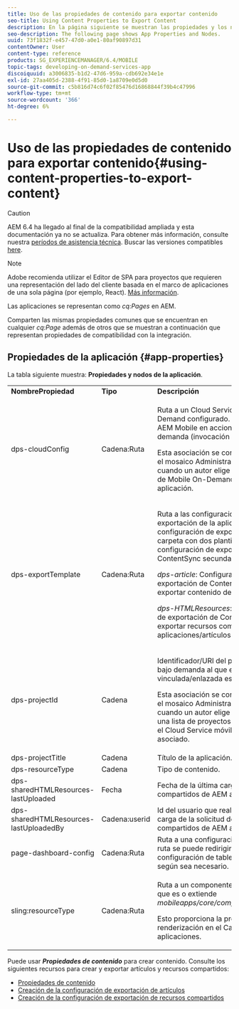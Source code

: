 ```yaml
---
title: Uso de las propiedades de contenido para exportar contenido
seo-title: Using Content Properties to Export Content
description: En la página siguiente se muestran las propiedades y los nodos de la aplicación.
seo-description: The following page shows App Properties and Nodes.
uuid: 73f1832f-e457-47d0-a0e1-80af90897d31
contentOwner: User
content-type: reference
products: SG_EXPERIENCEMANAGER/6.4/MOBILE
topic-tags: developing-on-demand-services-app
discoiquuid: a3006835-b1d2-47d6-959a-cdb692e34e1e
exl-id: 27aa405d-2388-4f91-85d0-1a8709e0d5d0
source-git-commit: c5b816d74c6f02f85476d16868844f39b4c47996
workflow-type: tm+mt
source-wordcount: '366'
ht-degree: 6%

---
```


# Uso de las propiedades de contenido para exportar contenido{#using-content-properties-to-export-content}

>[!CAUTION]
>
>AEM 6.4 ha llegado al final de la compatibilidad ampliada y esta documentación ya no se actualiza. Para obtener más información, consulte nuestra [períodos de asistencia técnica](https://helpx.adobe.com/es/support/programs/eol-matrix.html). Buscar las versiones compatibles [here](https://experienceleague.adobe.com/docs/).

>[!NOTE]
>
>Adobe recomienda utilizar el Editor de SPA para proyectos que requieren una representación del lado del cliente basada en el marco de aplicaciones de una sola página (por ejemplo, React). [Más información](/help/sites-developing/spa-overview.md).

Las aplicaciones se representan como *cq:Pages* en AEM.

Comparten las mismas propiedades comunes que se encuentran en cualquier *cq:Page* además de otros que se muestran a continuación que representan propiedades de compatibilidad con la integración.

## Propiedades de la aplicación {#app-properties}

La tabla siguiente muestra: **Propiedades y nodos de la aplicación**.

<table>
 <tbody>
  <tr>
   <td><strong>NombrePropiedad</strong></td>
   <td><strong>Tipo</strong></td>
   <td><strong>Descripción</strong></td>
  </tr>
  <tr>
   <td>dps-cloudConfig</td>
   <td>Cadena:Ruta</td>
   <td><p>Ruta a un Cloud Service Mobile On-Demand configurado. Se utiliza para AEM Mobile en acciones móviles bajo demanda (invocación de API)</p> <p>Esta asociación se configura mediante el mosaico Administrar conexión cuando un autor elige un Cloud Service de Mobile On-Demand al que asociar la aplicación.</p> </td>
  </tr>
  <tr>
   <td>dps-exportTemplate</td>
   <td>Cadena:Ruta</td>
   <td><p>Ruta a las configuraciones de exportación de la aplicación. La configuración de exportación es una carpeta con dos plantillas de configuración de exportación de ContentSync secundarias;</p> <p><i>dps-article</i>: Configuración de exportación de ContentSync para exportar contenido del artículo</p> <p><i>dps-HTMLResources</i>: Configuración de exportación de ContentSync para exportar recursos compartidos de aplicaciones/artículos</p> </td>
  </tr>
  <tr>
   <td>dps-projectId</td>
   <td>Cadena</td>
   <td><p>Identificador/URI del proyecto móvil bajo demanda al que está vinculada/enlazada esta aplicación.</p> <p>Esta asociación se configura mediante el mosaico Administrar conexión cuando un autor elige el proyecto de una lista de proyectos disponibles para el Cloud Service móvil bajo demanda asociado.</p> </td>
  </tr>
  <tr>
   <td>dps-projectTitle</td>
   <td>Cadena</td>
   <td>Título de la aplicación.</td>
  </tr>
  <tr>
   <td>dps-resourceType</td>
   <td>Cadena</td>
   <td>Tipo de contenido.</td>
  </tr>
  <tr>
   <td>dps-sharedHTMLResources-lastUploaded</td>
   <td>Fecha</td>
   <td>Fecha de la última carga de recursos compartidos de AEM a AEM Mobile.</td>
  </tr>
  <tr>
   <td>dps-sharedHTMLResources-lastUploadedBy</td>
   <td>Cadena:userid</td>
   <td>Id del usuario que realizó la última carga de la solicitud de recursos compartidos de AEM a AEM Mobile.</td>
  </tr>
  <tr>
   <td>page-dashboard-config</td>
   <td>Cadena:Ruta</td>
   <td>Ruta a una configuración de tablero. La ruta se puede redirigir a una configuración de tablero personalizada según sea necesario.</td>
  </tr>
  <tr>
   <td>sling:resourceType</td>
   <td>Cadena:Ruta</td>
   <td><p>Ruta a un componente cq:Component que es o extiende <i>mobileapps/core/components/instance.</i></p> <p>Esto proporciona la presencia y la renderización en el Catálogo de aplicaciones.</p> </td>
  </tr>
 </tbody>
</table>

Puede usar ***Propiedades de contenido*** para crear contenido. Consulte los siguientes recursos para crear y exportar artículos y recursos compartidos:

* [Propiedades de contenido](/help/mobile/content-properties.md)
* [Creación de la configuración de exportación de artículos](/help/mobile/creating-article-export-configuration.md)
* [Creación de la configuración de exportación de recursos compartidos](/help/mobile/creating-shared-resources-export-configuration.md)
